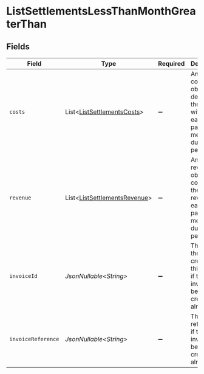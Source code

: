 # ListSettlementsLessThanMonthGreaterThan


## Fields

| Field                                                                                                | Type                                                                                                 | Required                                                                                             | Description                                                                                          | Example                                                                                              |
| ---------------------------------------------------------------------------------------------------- | ---------------------------------------------------------------------------------------------------- | ---------------------------------------------------------------------------------------------------- | ---------------------------------------------------------------------------------------------------- | ---------------------------------------------------------------------------------------------------- |
| `costs`                                                                                              | List\<[ListSettlementsCosts](../../models/operations/ListSettlementsCosts.md)>                       | :heavy_minus_sign:                                                                                   | An array of cost objects, describing the fees withheld for each payment method during this period.   |                                                                                                      |
| `revenue`                                                                                            | List\<[ListSettlementsRevenue](../../models/operations/ListSettlementsRevenue.md)>                   | :heavy_minus_sign:                                                                                   | An array of revenue objects containing the total revenue for each payment method during this period. |                                                                                                      |
| `invoiceId`                                                                                          | *JsonNullable\<String>*                                                                              | :heavy_minus_sign:                                                                                   | The ID of the invoice created for this period, if the invoice has been created already.              | inv_aHbjjdrUdm                                                                                       |
| `invoiceReference`                                                                                   | *JsonNullable\<String>*                                                                              | :heavy_minus_sign:                                                                                   | The invoice reference, if the invoice has been created already.                                      | MOLR2021.0001399669                                                                                  |